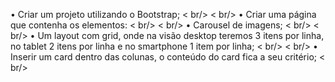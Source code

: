 • Criar um projeto utilizando o Bootstrap; < br/>
 < br/>
• Criar uma página que contenha os elementos:  < br/>
 < br/>
• Carousel de imagens;  < br/>
 < br/>
• Um layout com grid, onde na visão desktop teremos 3 itens por linha, no tablet 2 itens por linha e no smartphone 1 item por linha;  < br/>
 < br/>
• Inserir um card dentro das colunas, o conteúdo do card fica a seu critério;  < br/>
